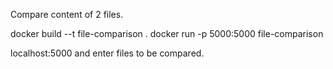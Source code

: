 Compare content of 2 files.

docker build --t file-comparison .
docker run -p 5000:5000 file-comparison

localhost:5000 and enter files to be compared.
